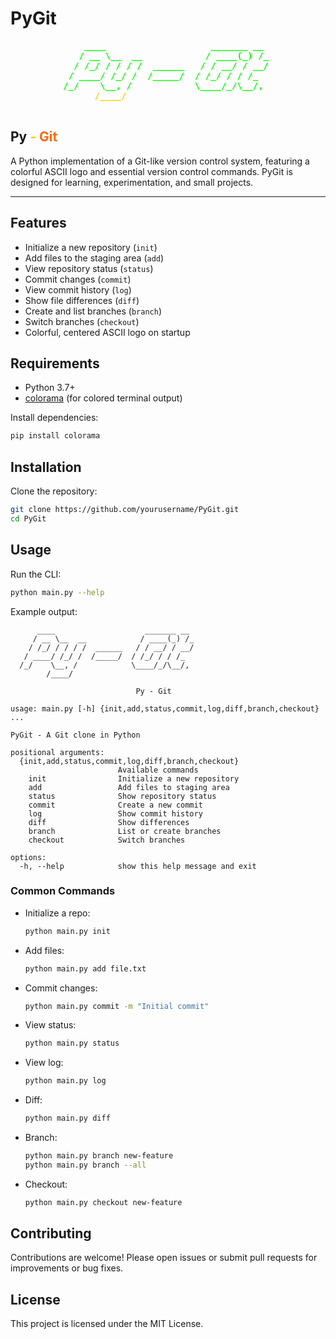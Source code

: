 # PyGit

<p align="center">
  <pre>
        <span style="color: #00ff00; font-weight: bold;">      ____                    _______ __
             / __ \__  __            / ____(_) /_
            / /_/ / / / /  ______   / / __/ / __/
           / ____/ /_/ /  /_____/  / /_/ / / /_
          /_/    \__, /            \____/_/\__/,</span>
<span style="color: #ffcc00; font-weight: bold;">                /____/</span>
  </pre>
  <h2>Py <span style="color: #ffcc00;">-</span> <span style="color: #ff6600;">Git</span></h2>
</p>

A Python implementation of a Git-like version control system, featuring a colorful ASCII logo and essential version control commands. PyGit is designed for learning, experimentation, and small projects.

---

## Features
- Initialize a new repository (`init`)
- Add files to the staging area (`add`)
- View repository status (`status`)
- Commit changes (`commit`)
- View commit history (`log`)
- Show file differences (`diff`)
- Create and list branches (`branch`)
- Switch branches (`checkout`)
- Colorful, centered ASCII logo on startup

## Requirements
- Python 3.7+
- [colorama](https://pypi.org/project/colorama/) (for colored terminal output)

Install dependencies:
```bash
pip install colorama
```

## Installation
Clone the repository:
```bash
git clone https://github.com/yourusername/PyGit.git
cd PyGit
```

## Usage
Run the CLI:
```bash
python main.py --help
```

Example output:
```
      ____                    _______ __
     / __ \__  __            / ____(_) /_
    / /_/ / / / /  ______   / / __/ / __/
   / ____/ /_/ /  /_____/  / /_/ / / /_
  /_/    \__, /            \____/_/\__/,        
        /____/

                            Py - Git

usage: main.py [-h] {init,add,status,commit,log,diff,branch,checkout} ...

PyGit - A Git clone in Python

positional arguments:
  {init,add,status,commit,log,diff,branch,checkout}
                        Available commands
    init                Initialize a new repository
    add                 Add files to staging area
    status              Show repository status
    commit              Create a new commit
    log                 Show commit history
    diff                Show differences
    branch              List or create branches
    checkout            Switch branches

options:
  -h, --help            show this help message and exit
```

### Common Commands
- Initialize a repo:
  ```bash
  python main.py init
  ```
- Add files:
  ```bash
  python main.py add file.txt
  ```
- Commit changes:
  ```bash
  python main.py commit -m "Initial commit"
  ```
- View status:
  ```bash
  python main.py status
  ```
- View log:
  ```bash
  python main.py log
  ```
- Diff:
  ```bash
  python main.py diff
  ```
- Branch:
  ```bash
  python main.py branch new-feature
  python main.py branch --all
  ```
- Checkout:
  ```bash
  python main.py checkout new-feature
  ```

## Contributing
Contributions are welcome! Please open issues or submit pull requests for improvements or bug fixes.

## License
This project is licensed under the MIT License. 